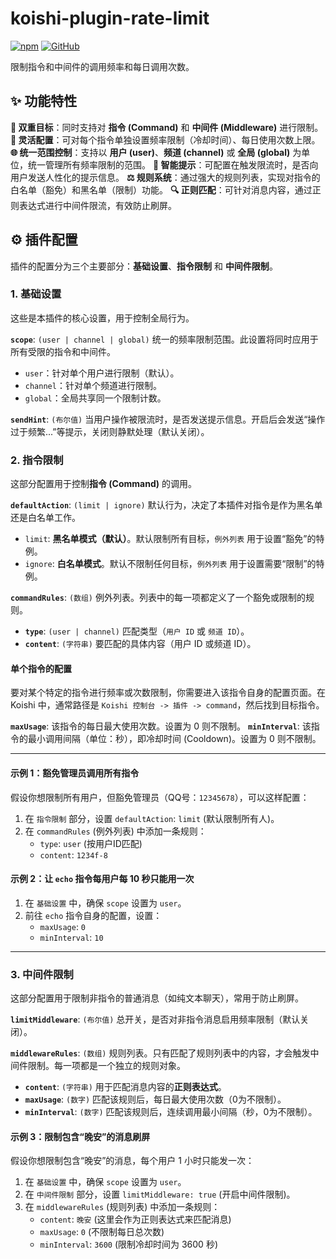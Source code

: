 # koishi-plugin-rate-limit

[![npm](https://img.shields.io/npm/v/koishi-plugin-rate-limit?style=flat-square)](https://www.npmjs.com/package/koishi-plugin-rate-limit)
[![GitHub](https://img.shields.io/github/stars/YisRime?style=flat-square)](https://github.com/YisRime)

限制指令和中间件的调用频率和每日调用次数。

## ✨ 功能特性

**🎯 双重目标**：同时支持对 **指令 (Command)** 和 **中间件 (Middleware)** 进行限制。
**🔧 灵活配置**：可对每个指令单独设置频率限制（冷却时间）、每日使用次数上限。
**🌐 统一范围控制**：支持以 **用户 (user)**、**频道 (channel)** 或 **全局 (global)** 为单位，统一管理所有频率限制的范围。
**💬 智能提示**：可配置在触发限流时，是否向用户发送人性化的提示信息。
**⚖️ 规则系统**：通过强大的规则列表，实现对指令的白名单（豁免）和黑名单（限制）功能。
**🔍 正则匹配**：可针对消息内容，通过正则表达式进行中间件限流，有效防止刷屏。

## ⚙️ 插件配置

插件的配置分为三个主要部分：**基础设置**、**指令限制** 和 **中间件限制**。

### 1. 基础设置

这些是本插件的核心设置，用于控制全局行为。

**`scope`**: `(user | channel | global)` 统一的频率限制范围。此设置将同时应用于所有受限的指令和中间件。

- `user`：针对单个用户进行限制（默认）。
- `channel`：针对单个频道进行限制。
- `global`：全局共享同一个限制计数。

**`sendHint`**: `(布尔值)` 当用户操作被限流时，是否发送提示信息。开启后会发送“操作过于频繁...”等提示，关闭则静默处理（默认关闭）。

### 2. 指令限制

这部分配置用于控制**指令 (Command)** 的调用。

**`defaultAction`**: `(limit | ignore)` 默认行为，决定了本插件对指令是作为黑名单还是白名单工作。

- `limit`: **黑名单模式（默认）**。默认限制所有目标，`例外列表` 用于设置“豁免”的特例。
- `ignore`: **白名单模式**。默认不限制任何目标，`例外列表` 用于设置需要“限制”的特例。

**`commandRules`**: `(数组)` 例外列表。列表中的每一项都定义了一个豁免或限制的规则。

- **`type`**: `(user | channel)` 匹配类型（`用户 ID` 或 `频道 ID`）。
- **`content`**: `(字符串)` 要匹配的具体内容（用户 ID 或频道 ID）。

#### 单个指令的配置

要对某个特定的指令进行频率或次数限制，你需要进入该指令自身的配置页面。在 Koishi 中，通常路径是 `Koishi 控制台 -> 插件 -> command`，然后找到目标指令。

**`maxUsage`**: 该指令的每日最大使用次数。设置为 0 则不限制。
**`minInterval`**: 该指令的最小调用间隔（单位：秒），即冷却时间 (Cooldown)。设置为 0 则不限制。

---

#### 示例 1：豁免管理员调用所有指令

假设你想限制所有用户，但豁免管理员（QQ号：`12345678`），可以这样配置：

1. 在 `指令限制` 部分，设置 `defaultAction`: `limit` (默认限制所有人)。
2. 在 `commandRules` (例外列表) 中添加一条规则：
    - `type`: `user` (按用户ID匹配)
    - `content`: `1234f-8`

#### 示例 2：让 `echo` 指令每用户每 10 秒只能用一次

1. 在 `基础设置` 中，确保 `scope` 设置为 `user`。
2. 前往 `echo` 指令自身的配置，设置：
    - `maxUsage`: `0`
    - `minInterval`: `10`

---

### 3. 中间件限制

这部分配置用于限制非指令的普通消息（如纯文本聊天），常用于防止刷屏。

**`limitMiddleware`**: `(布尔值)` 总开关，是否对非指令消息启用频率限制（默认关闭）。

**`middlewareRules`**: `(数组)` 规则列表。只有匹配了规则列表中的内容，才会触发中间件限制。每一项都是一个独立的规则对象。

- **`content`**: `(字符串)` 用于匹配消息内容的**正则表达式**。
- **`maxUsage`**: `(数字)` 匹配该规则后，每日最大使用次数（0为不限制）。
- **`minInterval`**: `(数字)` 匹配该规则后，连续调用最小间隔（秒，0为不限制）。

#### 示例 3：限制包含“晚安”的消息刷屏

假设你想限制包含“晚安”的消息，每个用户 1 小时只能发一次：

1. 在 `基础设置` 中，确保 `scope` 设置为 `user`。
2. 在 `中间件限制` 部分，设置 `limitMiddleware: true` (开启中间件限制)。
3. 在 `middlewareRules` (规则列表) 中添加一条规则：
    - `content`: `晚安`  (这里会作为正则表达式来匹配消息)
    - `maxUsage`: `0`  (不限制每日总次数)
    - `minInterval`: `3600`  (限制冷却时间为 3600 秒)
